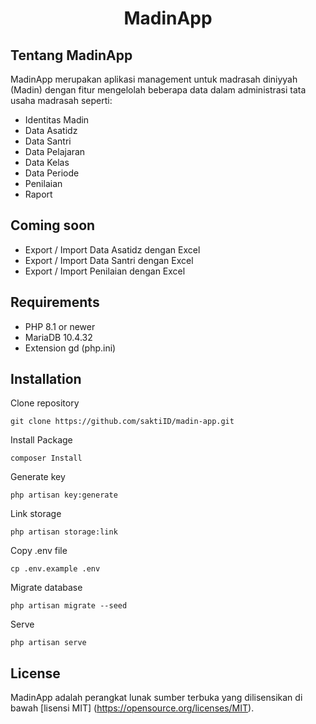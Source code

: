 <h1 align="center">MadinApp</h1>

## Tentang MadinApp

MadinApp merupakan aplikasi management untuk madrasah diniyyah (Madin) dengan fitur mengelolah beberapa data dalam administrasi tata usaha madrasah seperti:

-   Identitas Madin
-   Data Asatidz
-   Data Santri
-   Data Pelajaran
-   Data Kelas
-   Data Periode
-   Penilaian
-   Raport

## Coming soon

-   Export / Import Data Asatidz dengan Excel
-   Export / Import Data Santri dengan Excel
-   Export / Import Penilaian dengan Excel

## Requirements

-   PHP 8.1 or newer
-   MariaDB 10.4.32
-   Extension gd (php.ini)

## Installation

Clone repository

```
git clone https://github.com/saktiID/madin-app.git
```

Install Package

```
composer Install
```

Generate key

```
php artisan key:generate
```

Link storage

```
php artisan storage:link
```

Copy .env file

```
cp .env.example .env
```

Migrate database

```
php artisan migrate --seed
```

Serve

```
php artisan serve
```

## License

MadinApp adalah perangkat lunak sumber terbuka yang dilisensikan di bawah [lisensi MIT] (https://opensource.org/licenses/MIT).
